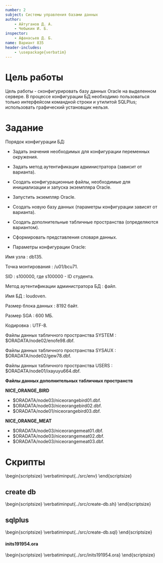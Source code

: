 ```yaml
---
number: 2
subject: Системы управления базами данных
author:
	- Айтуганов Д. А.
	- Чебыкин И. Б.
inspector:
	- Афанасьев Д. Б.
name: Вариант 835
header-includes:
	- \usepackage{verbatim}
---
```


# Цель работы

Цель работы - сконфигурировать базу данных Oracle на выделенном сервере.
В процессе конфигурации БД необходимо пользоваться только интерфейсом командной
строки и утилитой SQLPlus; использовать графический установщик нельзя.

# Задание

Порядок конфигурации БД:

* Задать значения необходимых для конфигурации переменных окружения.

* Задать метод аутентификации администратора (зависит от варианта).

* Создать конфигурационные файлы, необходимые для инициализации и запуска экземпляра Oracle.

* Запустить экземпляр Oracle.

* Создать новую базу данных (параметры конфигурации зависят от варианта).

* Создать дополнительные табличные пространства (определяются вариантом).

* Сформировать представления словаря данных.

* Параметры конфигурации Oracle:

Имя узла
: db135.

Точка монтирования
: /u01/bcu71.

SID
: s100000, где s100000 - ID студента.

Метод аутентификации администратора БД
: файл.

Имя БД
: loudoven.

Размер блока данных
: 8192 байт.

Размер SGA
: 600 МБ.

Кодировка
: UTF-8.

Файлы данных табличного пространства SYSTEM
: \$ORADATA/node02/enofe98.dbf.

Файлы данных табличного пространства SYSAUX
: \$ORADATA/node02/gew78.dbf.

Файлы данных табличного пространства USERS
: \$ORADATA/node01/ixayuyu664.dbf.

__Файлы данных дополнительных табличных пространств__

__NICE_ORANGE_BIRD__

* \$ORADATA/node03/niceorangebird01.dbf.
* \$ORADATA/node03/niceorangebird02.dbf.
* \$ORADATA/node01/niceorangebird03.dbf.

__NICE_ORANGE_MEAT__

* \$ORADATA/node03/niceorangemeat01.dbf.
* \$ORADATA/node03/niceorangemeat02.dbf.
* \$ORADATA/node03/niceorangemeat03.dbf.


# Скрипты

\begin{scriptsize}
\verbatiminput{../src/env}
\end{scriptsize}

## create db
\begin{scriptsize}
\verbatiminput{../src/create-db.sh}
\end{scriptsize}

## sqlplus

\begin{scriptsize}
\verbatiminput{../src/create-db.sql}
\end{scriptsize}

#### inits191954.ora

\begin{scriptsize}
\verbatiminput{../src/inits191954.ora}
\end{scriptsize}
